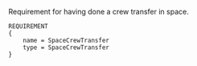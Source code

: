 Requirement for having done a crew transfer in space.

    REQUIREMENT
    {
        name = SpaceCrewTransfer
        type = SpaceCrewTransfer
    }
